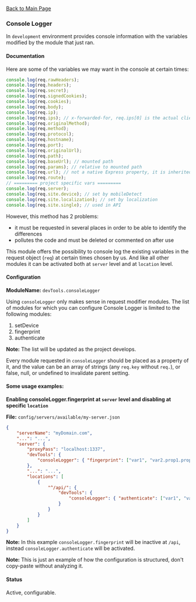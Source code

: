 [Back to Main Page](https://github.com/SorinGFS/access-proxy#configuration)

### Console Logger

In `development` environment provides console information with the variables modified by the module that just ran.

#### Documentation

Here are some of the variables we may want in the console at certain times:

```js
console.log(req.rawHeaders);
console.log(req.headers);
console.log(req.secret);
console.log(req.signedCookies);
console.log(req.cookies);
console.log(req.body);
console.log(req.ip);
console.log(req.ips); // x-forwarded-for, req.ips[0] is the actual client
console.log(req.originalMethod);
console.log(req.method);
console.log(req.protocol);
console.log(req.hostname);
console.log(req.port);
console.log(req.originalUrl);
console.log(req.path);
console.log(req.baseUrl); // mounted path
console.log(req.params); // relative to mounted path
console.log(req.url); // not a native Express property, it is inherited from Node, used in urlRewrite
console.log(req.route);
// ========= project specific vars =========
console.log(req.server);
console.log(req.site.device); // set by mobileDetect
console.log(req.site.localization); // set by localization
console.log(req.site.single); // used in API
```

However, this method has 2 problems:

-   it must be requested in several places in order to be able to identify the differences
-   pollutes the code and must be deleted or commented on after use

This module offers the possibility to console log the existing variables in the request object (`req`) at certain times chosen by us. And like all other modules it can be activated both at `server` level and at `location` level. 

#### Configuration

**ModuleName:** `devTools.consoleLogger`

Using `consoleLogger` only makes sense in request modifier modules. The list of modules for which you can configure Console Logger is limited to the following modules:

1. setDevice
1. fingerprint
1. authenticate

**Note:** The list will be updated as the project develops.

Every module requested in `consoleLogger` should be placed as a property of it, and the value can be an array of strings (any `req.key` without `req.`), or false, null, or undefined to invalidate parent setting.

#### Some usage examples:

**Enabling consoleLogger.fingerprint at `server` level and disabling at specific `location`**

**File:** `config/servers/available/my-server.json`

```json
{
    "serverName": "myDomain.com",
    "...": "...",
    "server": {
        "proxyPass": "localhost:1337",
        "devTools": {
            "consoleLogger": { "fingerprint": ["var1", "var2.prop1.prop2"] }
        },
        "...": "...",
        "locations": [
            {
                "^/api/": {
                    "devTools": {
                        "consoleLogger": { "authenticate": ["var1", "var2.prop1.prop2"]  }
                    }
                }
            }
        ]
    }
}
```

**Note:** In this example `consoleLogger.fingerprint` will be inactive at `/api`, instead `consoleLogger.authenticate` will be activated.

**Note:** This is just an example of how the configuration is structured, don't copy-paste without analyzing it.

#### Status

Active, configurable.
